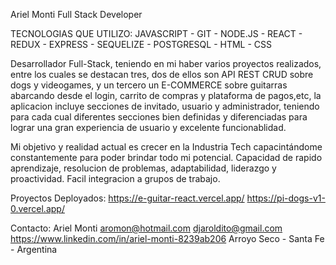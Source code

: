 Ariel Monti
Full Stack Developer

TECNOLOGIAS QUE UTILIZO:
JAVASCRIPT - GIT - NODE.JS - REACT - REDUX - EXPRESS - SEQUELIZE - POSTGRESQL - HTML - CSS

Desarrollador Full-Stack, teniendo en mi haber varios proyectos realizados, entre los cuales se destacan tres, dos de ellos son API REST CRUD sobre dogs y videogames, y un tercero un E-COMMERCE sobre guitarras abarcando desde el login, carrito de compras y plataforma de pagos,etc, la aplicacion incluye secciones de invitado, usuario y administrador, teniendo para cada cual diferentes secciones bien definidas y diferenciadas para lograr una gran experiencia de usuario y excelente funcionablidad.

Mi objetivo y realidad actual es crecer en la Industria Tech capacintándome constantemente para poder brindar todo mi potencial.
Capacidad de rapido aprendizaje, resolucion de problemas, adaptabilidad, liderazgo y proactividad.
Facil integracion a grupos de trabajo.

Proyectos Deployados:
https://e-guitar-react.vercel.app/ 
https://pi-dogs-v1-0.vercel.app/

Contacto:
Ariel Monti
aromon@hotmail.com
djaroldito@gmail.com
https://www.linkedin.com/in/ariel-monti-8239ab206
Arroyo Seco - Santa Fe - Argentina
